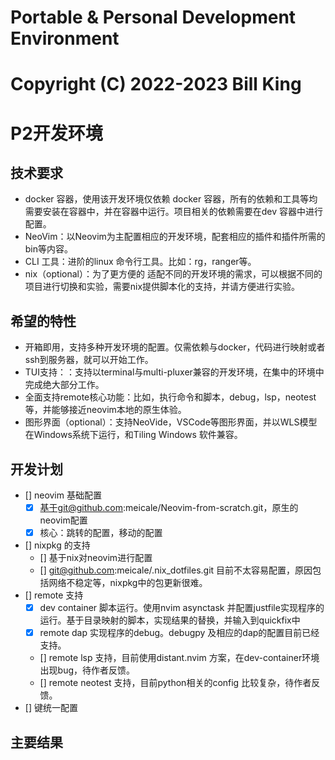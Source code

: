 # Portable & Personal Development Environment 
#
# Copyright (C) 2022-2023  Bill King

# P2开发环境

## 技术要求
* docker 容器，使用该开发环境仅依赖 docker 容器，所有的依赖和工具等均需要安装在容器中，并在容器中运行。项目相关的依赖需要在dev 容器中进行配置。
* NeoVim：以Neovim为主配置相应的开发环境，配套相应的插件和插件所需的bin等内容。
* CLI 工具：进阶的linux 命令行工具。比如：rg，ranger等。
* nix（optional）：为了更方便的 适配不同的开发环境的需求，可以根据不同的项目进行切换和实验，需要nix提供脚本化的支持，并请方便进行实验。

## 希望的特性
* 开箱即用，支持多种开发环境的配置。仅需依赖与docker，代码进行映射或者ssh到服务器，就可以开始工作。
* TUI支持：：支持以terminal与multi-pluxer兼容的开发环境，在集中的环境中完成绝大部分工作。
* 全面支持remote核心功能：比如，执行命令和脚本，debug，lsp，neotest等，并能够接近neovim本地的原生体验。
* 图形界面（optional）：支持NeoVide，VSCode等图形界面，并以WLS模型在Windows系统下运行，和Tiling Windows 软件兼容。

## 开发计划
- [] neovim 基础配置
  - [x] 基于git@github.com:meicale/Neovim-from-scratch.git，原生的neovim配置
  - [x] 核心：跳转的配置，移动的配置
- [] nixpkg 的支持
  - [] 基于nix对neovim进行配置
  - [] git@github.com:meicale/.nix_dotfiles.git 目前不太容易配置，原因包括网络不稳定等，nixpkg中的包更新很难。
- [] remote 支持
  - [x] dev container 脚本运行。使用nvim asynctask 并配置justfile实现程序的运行。基于目录映射的脚本，实现结果的替换，并输入到quickfix中
  - [x] remote dap 实现程序的debug。debugpy 及相应的dap的配置目前已经支持。
  - [] remote lsp 支持，目前使用distant.nvim 方案，在dev-container环境出现bug，待作者反馈。
  - [] remote neotest 支持，目前python相关的config 比较复杂，待作者反馈。
- [] 键统一配置

## 主要结果
